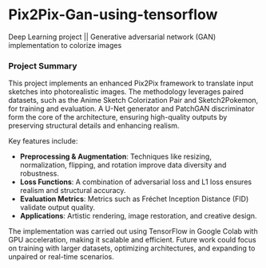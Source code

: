 # Pix2Pix-Gan-using-tensorflow
Deep Learning project || Generative adversarial network (GAN) implementation to colorize images
### Project Summary

This project implements an enhanced Pix2Pix framework to translate input sketches into photorealistic images. The methodology leverages paired datasets, such as the Anime Sketch Colorization Pair and Sketch2Pokemon, for training and evaluation. A U-Net generator and PatchGAN discriminator form the core of the architecture, ensuring high-quality outputs by preserving structural details and enhancing realism.

Key features include:
- **Preprocessing & Augmentation**: Techniques like resizing, normalization, flipping, and rotation improve data diversity and robustness.
- **Loss Functions**: A combination of adversarial loss and L1 loss ensures realism and structural accuracy.
- **Evaluation Metrics**: Metrics such as Fréchet Inception Distance (FID) validate output quality.
- **Applications**: Artistic rendering, image restoration, and creative design.

The implementation was carried out using TensorFlow in Google Colab with GPU acceleration, making it scalable and efficient. Future work could focus on training with larger datasets, optimizing architectures, and expanding to unpaired or real-time scenarios.
